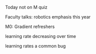 Today not on M quiz

Faculty talks: robotics emphasis this year

M0: Gradient refreshers

learning rate decreasing over time

learning rates a common bug